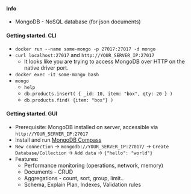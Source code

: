 #### Info
* MongoDB - NoSQL database (for json documents)

#### Getting started. CLI
* `docker run --name some-mongo -p 27017:27017 -d mongo`
* `curl localhost:27017` and `http://YOUR_SERVER_IP:27017`
    * It looks like you are trying to access MongoDB over HTTP on the native driver port.
* `docker exec -it some-mongo bash`
* `mongo`
	* `help`
	* `db.products.insert( { _id: 10, item: "box", qty: 20 } )`
	* `db.products.find( {item: "box"} )`

#### Getting started. GUI
* Prerequisite: MongoDB installed on server, accessible via `http://YOUR_SERVER_IP:27017`
* Install and run [MongoDB Compass](https://www.mongodb.com/try/download/compass)
* `New connection` -> `mongodb://YOUR_SERVER_IP:27017/` -> `Create Database/Collection` -> `Add data` -> `{"hello": "world"}`
* Features:
    * Performance monitoring (operations, network, memory)
    * Documents - CRUD
    * Aggregations - count, sort, group, limit..
    * Schema, Explain Plan, Indexes, Validation rules
